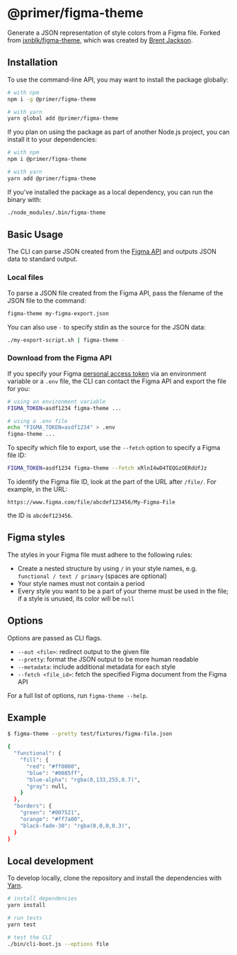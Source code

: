 # @primer/figma-theme

Generate a JSON representation of style colors from a Figma file. Forked from [jxnblk/figma-theme][fork], which was created by [Brent Jackson][brent].

## Installation

To use the command-line API, you may want to install the package globally:

```sh
# with npm
npm i -g @primer/figma-theme

# with yarn
yarn global add @primer/figma-theme
```

If you plan on using the package as part of another Node.js project, you can install it to your dependencies:

```sh
# with npm
npm i @primer/figma-theme

# with yarn
yarn add @primer/figma-theme
```

If you've installed the package as a local dependency, you can run the binary with:

```sh
./node_modules/.bin/figma-theme
```

## Basic Usage

The CLI can parse JSON created from the [Figma API][api] and outputs JSON data to standard output.

### Local files

To parse a JSON file created from the Figma API, pass the filename of the JSON file to the command:

```sh
figma-theme my-figma-export.json
```

You can also use `-` to specify stdin as the source for the JSON data:

```sh
./my-export-script.sh | figma-theme -
```

### Download from the Figma API

If you specify your Figma [personal access token][token] via an environment variable or a `.env` file, the CLI can contact the Figma API and export the file for you:

```sh
# using an environment variable
FIGMA_TOKEN=asdf1234 figma-theme ...

# using a .env file
echo "FIGMA_TOKEN=asdf1234" > .env
figma-theme ...
```

To specify which file to export, use the `--fetch` option to specify a Figma file ID:

```sh
FIGMA_TOKEN=asdf1234 figma-theme --fetch xRlnI4wD4TEQGzOERdUfJz
```

To identify the Figma file ID, look at the part of the URL after `/file/`. For example, in the URL:

```
https://www.figma.com/file/abcdef123456/My-Figma-File
```

the ID is `abcdef123456`.

## Figma styles

The styles in your Figma file must adhere to the following rules:

- Create a nested structure by using `/` in your style names, e.g. `functional / text / primary` (spaces are optional)
- Your style names must not contain a period
- Every style you want to be a part of your theme must be used in the file; if a style is unused, its color will be `null`

## Options

Options are passed as CLI flags.

- `--out <file>`: redirect output to the given file
- `--pretty`: format the JSON output to be more human readable
- `--metadata`: include additional metadata for each style
- `--fetch <file_id>`: fetch the specified Figma document from the Figma API

For a full list of options, run `figma-theme --help`.

## Example

```sh
$ figma-theme --pretty test/fixtures/figma-file.json

{
  "functional": {
    "fill": {
      "red": "#ff0000",
      "blue": "#0085ff",
      "blue-alpha": "rgba(0,133,255,0.7)",
      "gray": null,
    }
  },
  "borders": {
    "green": "#007521",
    "orange": "#ff7a00",
    "black-fade-30": "rgba(0,0,0,0.3)",
  }
}
```

## Local development

To develop locally, clone the repository and install the dependencies with [Yarn][yarn].

```sh
# install dependencies
yarn install

# run tests
yarn test

# test the CLI
./bin/cli-boot.js --options file
```

[fork]: https://github.com/jxnblk/figma-theme
[brent]: https://github.com/jxnblk
[api]: https://www.figma.com/developers/api#files-endpoints
[token]: https://www.figma.com/developers/docs#auth-dev-token
[yarn]: https://yarnpkg.com/
